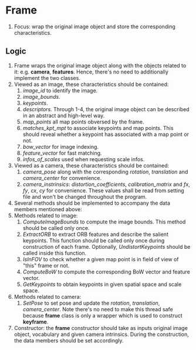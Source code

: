 # Frame
1. Focus: wrap the original image object and store the corresponding characteristics.

## Logic 
1. Frame wraps the original image object along with the objects related to it: e.g. **camera**, **features**. Hence, there's no need to additionally implement the two classes. 
2. Viewed as an image, these characteristics should be contained: 
   1. *image_id* to identify the image. 
   2. *image_bounds*.
   3. *keypoints*. 
   4. *descriptors*. Through 1-4, the original image object can be described in an abstract and high-level way.
   5. *map_points* all map points obversed by the frame.
   6. *matches_kpt_mpt* to associate keypoints and map points. This should reveal whether a keypoint has associated with a map point or not.
   7. *bow_vector* for image indexing. 
   8. *feature_vector* for fast matching. 
   9. *infos_of_scales* used when requesting scale infos.
3. Viewed as a camera, these characteristics should be contained: 
   1. *camera_pose* along with the corresponding *rotation*, *translation* and *camera_center* for convenience.
   2. *camera_instrinsics*: *distortion_coefficients*, *calibration_matrix* and *fx*, *fy*, *cx*, *cy* for convenience. These values shall be read from setting file and won't be changed throughout the program.
4. Several methods should be implemented to accompany the data members mentioned above: 
  1. Methods related to image:
      1. *ComputeImageBounds* to compute the image bounds. This method should be called only once.
      2. *ExtractORB* to extract ORB features and describe the salient keypoints. This function should be called only once during construction of each frame. Optionally, *UndistortKeypoints* should be called inside this function.
      3. *IsInFOV* to check whether a given map point is in field of view of "this" frame or not.
      4. *ComputeBoW* to compute the corresponding BoW vector and feature vector.
      5. *GetKeypoints* to obtain keypoints in given spatial space and scale space.
  2. Methods related to camera: 
     1. *SetPose* to set pose and update the *rotation*, *translation*, *camera_center*. Note there's no need to make this thread safe because **frame** class is only a wrapper which is used to construct **keyframe**.
5. Constructor: the **frame** constructor should take as inputs original image object, vocabulary and given camera intrinsics. During the construction, the data members should be set accordingly.